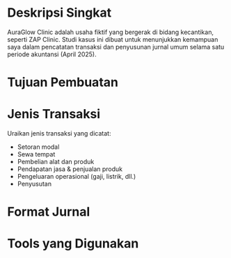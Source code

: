 # Deskripsi Singkat
AuraGlow Clinic adalah usaha fiktif yang bergerak di bidang kecantikan, seperti ZAP Clinic. Studi kasus ini dibuat untuk menunjukkan kemampuan saya dalam pencatatan transaksi dan penyusunan jurnal umum selama satu periode akuntansi (April 2025).

# Tujuan Pembuatan
<!-- Menunjukkan pemahaman saya dalam mencatat transaksi bisnis menggunakan prinsip dasar akuntansi (double entry bookkeeping). -->

# Jenis Transaksi
Uraikan jenis transaksi yang dicatat:
- Setoran modal
- Sewa tempat
- Pembelian alat dan produk
- Pendapatan jasa & penjualan produk
- Pengeluaran operasional (gaji, listrik, dll.)
- Penyusutan

# Format Jurnal

# Tools yang Digunakan
